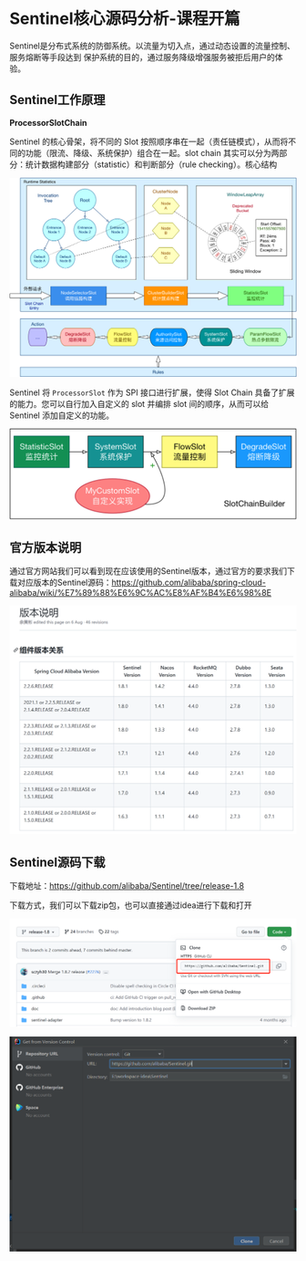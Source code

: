 # Sentinel核心源码分析-课程开篇

Sentinel是分布式系统的防御系统。以流量为切入点，通过动态设置的流量控制、服务熔断等手段达到 保护系统的目的，通过服务降级增强服务被拒后用户的体验。



## Sentinel工作原理

**ProcessorSlotChain**

Sentinel 的核心骨架，将不同的 Slot 按照顺序串在一起（责任链模式），从而将不同的功能（限流、降级、系统保护）组合在一起。slot chain 其实可以分为两部分：统计数据构建部分（statistic）和判断部分（rule checking）。核心结构

![arch overview](sentinel-slot-chain-architecture.png)

Sentinel 将 `ProcessorSlot` 作为 SPI 接口进行扩展，使得 Slot Chain 具备了扩展的能力。您可以自行加入自定义的 slot 并编排 slot 间的顺序，从而可以给 Sentinel 添加自定义的功能。

![Slot Chain SPI](46783631-93324d00-cd5d-11e8-8ad1-a802bcc8f9c9.png)



## 官方版本说明

通过官方网站我们可以看到现在应该使用的Sentinel版本，通过官方的要求我们下载对应版本的Sentinel源码：https://github.com/alibaba/spring-cloud-alibaba/wiki/%E7%89%88%E6%9C%AC%E8%AF%B4%E6%98%8E

![image-20211116203605431](image-20211116203605431.png)

## Sentinel源码下载

下载地址：https://github.com/alibaba/Sentinel/tree/release-1.8

下载方式，我们可以下载zip包，也可以直接通过idea进行下载和打开

![image-20211116203821710](image-20211116203821710.png)

![image-20211116203908000](image-20211116203908000.png)